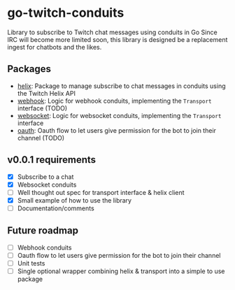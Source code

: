 # go-twitch-conduits
Library to subscribe to Twitch chat messages using conduits in Go
Since IRC will become more limited soon, this library is designed be a replacement ingest for chatbots and the likes.

## Packages
- [helix](./helix): Package to manage subscribe to chat messages in conduits using the Twitch Helix API
- [webhook](./webhook): Logic for webhook conduits, implementing the `Transport` interface (TODO)
- [websocket](./websocket): Logic for websocket conduits, implementing the `Transport` interface
- [oauth](./oauth): Oauth flow to let users give permission for the bot to join their channel (TODO)

## v0.0.1 requirements

- [x] Subscribe to a chat
- [x] Websocket conduits
- [ ] Well thought out spec for transport interface & helix client
- [x] Small example of how to use the library
- [ ] Documentation/comments

## Future roadmap

- [ ] Webhook conduits
- [ ] Oauth flow to let users give permission for the bot to join their channel
- [ ] Unit tests
- [ ] Single optional wrapper combining helix & transport into a simple to use package